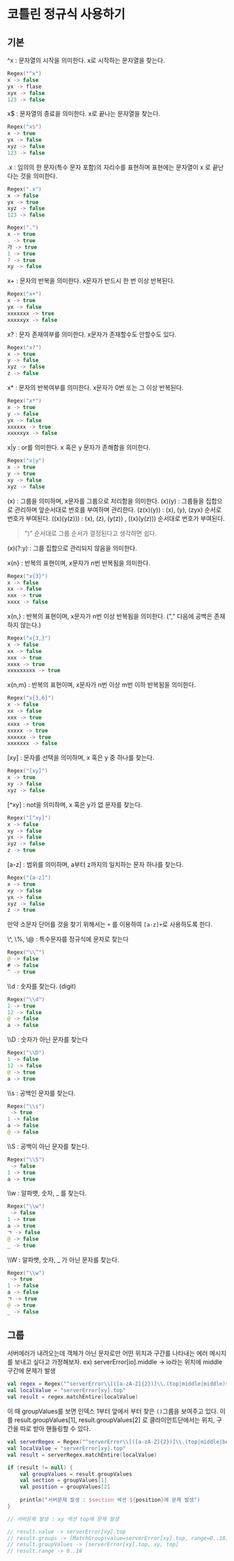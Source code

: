 # 코틀린 정규식 사용하기

## 기본

^x : 문자열의 시작을 의미한다. x로 시작하는 문자열을 찾는다.

```kotlin
Regex("^x")
x -> false
yx -> flase
xyx -> false
123 -> false
```



x$ : 문자열의 종료을 의미한다. x로 끝나는 문자열을 찾는다.

```kotlin
Regex("x$")
x -> true
yx -> false
xyz -> false
123 -> false
```



.x : 임의의 한 문자(특수 문자 포함)의 자리수를 표현하며 표현에는 문자열이 x 로 끝난다는 것을 의미한다.


```kotlin
Regex(".x")
x -> false
yx -> true
xyz -> false
123 -> false
```

```kotlin
Regex(".")
x -> true
. -> true
가 -> true
1 -> true
? -> true
xy -> false
```



x+ : 문자의 반복을 의미한다. x문자가 반드시 한 번 이상 반복된다.

```kotlin
Regex("x+")
x -> true
yx -> false
xxxxxxx -> true
xxxxxyx -> false
```



x? : 문자 존재여부를 의미한다. x문자가 존재할수도 안할수도 있다.

```kotlin
Regex("x?")
x -> true 
y -> false
xyz -> false
z -> false
```



x* : 문자의 반복여부를 의미한다. x문자가 0번 또는 그 이상 반복된다.

```kotlin
Regex("x*")
x -> true
y -> false
yx -> false
xxxxxx -> true
xxxxxyx -> false
```



x|y : or를 의미한다. x 혹은 y 문자가 존해함을 의미한다.

```kotlin
Regex("x|y")
x -> true
y -> true
xy -> false
xyz -> false
```



(x) : 그룹을 의미하며, x문자를 그룹으로 처리함을 의미한다.
(x)(y) : 그룹들을 집합으로 관리하며 앞순서대로 번호를 부여하며 관리한다.
(z(x)(y)) : (x), (y), (zyx) 순서로 번호가 부여된다.
((x)(y(z))) : (x), (z), (y(z)) , ((x)(y(z))) 순서대로 번호가 부여된다.

> ")" 순서대로 그룹 순서가 결정된다고 생각하면 쉽다.

(x)(?:y) : 그룹 집합으로 관리되지 않음을 의미한다.



x{n} : 반복의 표현이며, x문자가 n번 반복됨을 의미한다.

```kotlin
Regex("x{3}")
x -> false
xx -> false
xxx -> true
xxxx -> false
```
x{n,} : 반복의 표현이며, x문자가 n번 이상 반복됨을 의미한다. ("," 다음에 공백은 존재하지 않는다.)

```kotlin
Regex("x{3,}")
x -> false
xx -> false
xxx -> true
xxxx -> true
xxxxxxxxx -> true
```
x{n,m} : 반복의 표현이며, x문자가 n번 이상 m번 이하 반복됨을 의미한다.

```kotlin
Regex("x{3,6}")
x -> false
xx -> false
xxx -> true
xxxx -> true
xxxxx -> true
xxxxxx -> true
xxxxxxx -> false
```



[xy] : 문자를 선택을 의미하며, x 혹은 y 중 하나를 찾는다.

```kotlin
Regex("[xy]")
x -> true
xy -> false
xyz -> false
```



[^xy] : not을 의미하며, x 혹은 y가 없 문자를 찾는다.

```kotlin
Regex("[^xy]")
x -> false
xy -> false
yx -> false
xyz -> false
z -> true
```



[a-z] : 범위를 의미하며, a부터 z까지의 일치하는 문자 하나를 찾는다.

```kotlin
Regex("[a-z]")
x -> true
xy -> false
yx -> false
xyz -> false
z -> true
```

만약 소문자 단어를 것을 찾기 위해서는 `+` 를 이용하여 `[a-z]+`로 사용하도록 한다.



\\\^, \\\%, \\\@ : 특수문자를 정규식에 문자로 찾는다

```kotlin
Regex("\\^")
@ -> false
# -> false
^ -> true
```



\\\d : 숫자를 찾는다. (digit)

```kotlin
Regex("\\d")
1 -> true
12 -> false
@ -> false
a -> false
```



\\\D : 숫자가 아닌 문자를 찾는다

```kotlin
Regex("\\D")
1 -> false
12 -> false
@ -> true
a -> true
```



\\\s : 공백인 문자를 찾는다.

```kotlin
Regex("\\s")
 -> true
1 -> false
a -> false
@ -> false
```



\\\S : 공백이 아닌 문자를 찾는다.

```kotlin
Regex("\\S")
 -> false
1 -> true
a -> true
```



\\\w : 알파뱃, 숫자, _ 를 찾는다.

```kotlin
Regex("\\w")
 -> false
1 -> true
a -> true
ㄱ -> false
@ -> false
_ -> true
```



\\\W : 알파뱃, 숫자, _ 가 아닌 문자를 찾는다.

```kotlin
Regex("\\w")
 -> true
1 -> false
a -> false
ㄱ -> true
@ -> true
_ -> false
```



## 그룹

서버에러가 내려오는데 객체가 아닌 문자로만 어떤 위치과 구간를 나타내는 에러 메시지를 보내고 싶다고 가정해보자.
ex) serverError[io].middle -> io라는 위치에 middle 구간에 문제가 발생

```kotlin
val regex = Regex("^serverError\\[([a-zA-Z]{2})]\\.(top|middle|middle)$")
val localValue = "serverError[xy].top"
val result = regex.matchEntire(localValue)
```

이 때 groupValues를 보면 인덱스 1부터 앞에서 부터 찾은 `()`그룹을 보여주고 있다. 이를 result.groupValues[1], result.groupValues[2] 로 클라이언트단에서는 위치, 구간을 따로 받아 핸들링할 수 있다.

```kotlin
val serverRegex = Regex("^serverError\\[([a-zA-Z]{2})]\\.(top|middle|bottom)$")
val localValue = "serverError[xy].top"
val result = serverRegex.matchEntire(localValue)

if (result != null) {
    val groupValues = result.groupValues
    val section = groupValues[1]
    val position = groupValues[2]
        
    println("서버문제 발생 : $section 섹션 ${position}에 문제 발생")
}

// 서버문제 발생 : xy 섹션 top에 문제 발생

// result.value -> serverError[xy].top
// result.groups -> [MatchGroup(value=serverError[xy].top, range=0..18), MatchGroup(value=xy, range=12..13), MatchGroup(value=top, range=16..18)]
// result.groupValues -> [serverError[xy].top, xy, top]
// result.range -> 0..18
```

